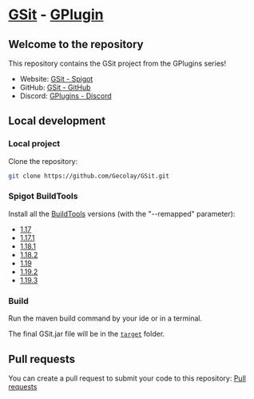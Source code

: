 # [GSit](https://github.com/Gecolay/GSit) - [GPlugin](https://discord.gg/Cy2P4AU)

## Welcome to the repository

This repository contains the GSit project from the GPlugins series!

- Website: [GSit - Spigot](https://www.spigotmc.org/resources/GSit.62325/)
- GitHub: [GSit - GitHub](https://github.com/Gecolay/GSit)
- Discord: [GPlugins - Discord](https://discord.gg/Cy2P4AU)

## Local development

### Local project

Clone the repository:
```bash
git clone https://github.com/Gecolay/GSit.git
```

### Spigot BuildTools

Install all the [BuildTools](https://www.spigotmc.org/wiki/buildtools/) versions (with the "--remapped" parameter):

- [1.17](https://www.spigotmc.org/wiki/buildtools/#1-17)
- [1.17.1](https://www.spigotmc.org/wiki/buildtools/#1-17-1)
- [1.18.1](https://www.spigotmc.org/wiki/buildtools/#1-18-1)
- [1.18.2](https://www.spigotmc.org/wiki/buildtools/#1-18-2)
- [1.19](https://www.spigotmc.org/wiki/buildtools/#1-19)
- [1.19.2](https://www.spigotmc.org/wiki/buildtools/#1-19-2)
- [1.19.3](https://www.spigotmc.org/wiki/buildtools/#1-19-3)

### Build

Run the maven build command by your ide or in a terminal.

The final GSit.jar file will be in the [`target`](./target) folder.

## Pull requests

You can create a pull request to submit your code to this repository: [Pull requests](https://github.com/Gecolay/GSit/pulls)
